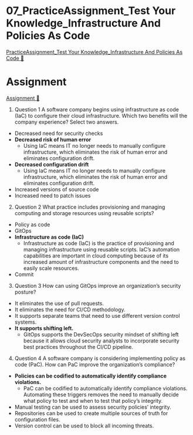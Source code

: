 # 07_PracticeAssignment_Test Your Knowledge_Infrastructure And Policies As Code

[PracticeAssignment_Test Your Knowledge_Infrastructure And Policies As Code &#128279;](https://www.coursera.org/learn/introduction-to-security-principles-in-cloud-computing/assignment-submission/iGNOc/test-your-knowledge-infrastructure-and-policies-as-code)

# Assignment

[Assignment &#128279;](https://www.coursera.org/learn/introduction-to-security-principles-in-cloud-computing/assignment-submission/iGNOc/test-your-knowledge-infrastructure-and-policies-as-code/attempt)

1.  Question 1
    A software company begins using infrastructure as code (IaC) to configure their cloud infrastructure. Which two benefits will the company experience? Select two answers.

- Decreased need for security checks
- **Decreased risk of human error**
  - Using IaC means IT no longer needs to manually configure infrastructure, which eliminates the risk of human error and eliminates configuration drift.
- **Decreased configuration drift**
  - Using IaC means IT no longer needs to manually configure infrastructure, which eliminates the risk of human error and eliminates configuration drift.
- Increased versions of source code
- Increased need to patch issues

2. Question 2
   What practice includes provisioning and managing computing and storage resources using reusable scripts?

- Policy as code
- GitOps
- **Infrastructure as code (IaC)**
  - Infrastructure as code (IaC) is the practice of provisioning and managing infrastructure using reusable scripts. IaC’s automation capabilities are important in cloud computing because of its increased amount of infrastructure components and the need to easily scale resources.
- Commit

3. Question 3
   How can using GitOps improve an organization’s security posture?

- It eliminates the use of pull requests.
- It eliminates the need for CI/CD methodology.
- It supports separate teams that need to use different version control systems.
- **It supports shifting left.**
  - GitOps supports the DevSecOps security mindset of shifting left because it allows cloud security analysts to incorporate security best practices throughout the CI/CD pipeline.

4. Question 4
   A software company is considering implementing policy as code (PaC). How can PaC improve the organization’s compliance?

- **Policies can be codified to automatically identify compliance violations.**
  - PaC can be codified to automatically identify compliance violations. Automating these triggers removes the need to manually decide what policy to test and when to test that policy’s integrity.
- Manual testing can be used to assess security policies’ integrity.
- Repositories can be used to create multiple sources of truth for configuration files.
- Version control can be used to block all incoming threats.

